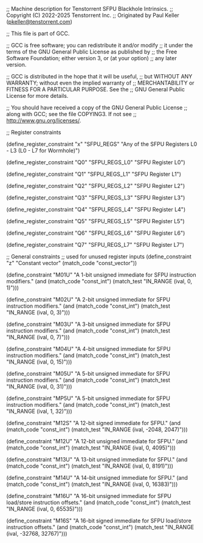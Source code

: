 ;; Machine description for Tenstorrent SFPU Blackhole Intrinsics.
;; Copyright (C) 2022-2025 Tenstorrent Inc.
;; Originated by Paul Keller (pkeller@tenstorrent.com)

;; This file is part of GCC.

;; GCC is free software; you can redistribute it and/or modify
;; it under the terms of the GNU General Public License as published by
;; the Free Software Foundation; either version 3, or (at your option)
;; any later version.

;; GCC is distributed in the hope that it will be useful,
;; but WITHOUT ANY WARRANTY; without even the implied warranty of
;; MERCHANTABILITY or FITNESS FOR A PARTICULAR PURPOSE.  See the
;; GNU General Public License for more details.

;; You should have received a copy of the GNU General Public License
;; along with GCC; see the file COPYING3.  If not see
;; <http://www.gnu.org/licenses/>.

;; Register constraints

(define_register_constraint "x" "SFPU_REGS"
  "Any of the SFPU Registers L0 - L3 (L0 - L7 for Wormhole)")

(define_register_constraint "Q0" "SFPU_REGS_L0"
  "SFPU Register L0")

(define_register_constraint "Q1" "SFPU_REGS_L1"
  "SFPU Register L1")

(define_register_constraint "Q2" "SFPU_REGS_L2"
  "SFPU Register L2")

(define_register_constraint "Q3" "SFPU_REGS_L3"
  "SFPU Register L3")

(define_register_constraint "Q4" "SFPU_REGS_L4"
  "SFPU Register L4")

(define_register_constraint "Q5" "SFPU_REGS_L5"
  "SFPU Register L5")

(define_register_constraint "Q6" "SFPU_REGS_L6"
  "SFPU Register L6")

(define_register_constraint "Q7" "SFPU_REGS_L7"
  "SFPU Register L7")

;; General constraints
;; used for unused register inputs
(define_constraint "z"
  "Constant vector"
  (match_code "const_vector"))

(define_constraint "M01U"
  "A 1-bit unsigned immediate for SFPU instruction modifiers."
  (and (match_code "const_int")
       (match_test "IN_RANGE (ival, 0, 1)")))

(define_constraint "M02U"
  "A 2-bit unsigned immediate for SFPU instruction modifiers."
  (and (match_code "const_int")
       (match_test "IN_RANGE (ival, 0, 3)")))

(define_constraint "M03U"
  "A 3-bit unsigned immediate for SFPU instruction modifiers."
  (and (match_code "const_int")
       (match_test "IN_RANGE (ival, 0, 7)")))

(define_constraint "M04U"
  "A 4-bit unsigned immediate for SFPU instruction modifiers."
  (and (match_code "const_int")
       (match_test "IN_RANGE (ival, 0, 15)")))

(define_constraint "M05U"
  "A 5-bit unsigned immediate for SFPU instruction modifiers."
  (and (match_code "const_int")
       (match_test "IN_RANGE (ival, 0, 31)")))

(define_constraint "MP5U"
  "A 5-bit unsigned immediate for SFPU instruction modifiers."
  (and (match_code "const_int")
       (match_test "IN_RANGE (ival, 1, 32)")))

(define_constraint "M12S"
  "A 12-bit signed immediate for SFPU."
  (and (match_code "const_int")
       (match_test "IN_RANGE (ival, -2048, 2047)")))

(define_constraint "M12U"
  "A 12-bit unsigned immediate for SFPU."
  (and (match_code "const_int")
       (match_test "IN_RANGE (ival, 0, 4095)")))

(define_constraint "M13U"
  "A 13-bit unsigned immediate for SFPU."
  (and (match_code "const_int")
       (match_test "IN_RANGE (ival, 0, 8191)")))

(define_constraint "M14U"
  "A 14-bit unsigned immediate for SFPU."
  (and (match_code "const_int")
       (match_test "IN_RANGE (ival, 0, 16383)")))

(define_constraint "M16U"
  "A 16-bit unsigned immediate for SFPU load/store instruction offsets."
  (and (match_code "const_int")
       (match_test "IN_RANGE (ival, 0, 65535)")))

(define_constraint "M16S"
  "A 16-bit signed immediate for SFPU load/store instruction offsets."
  (and (match_code "const_int")
       (match_test "IN_RANGE (ival, -32768, 32767)")))
